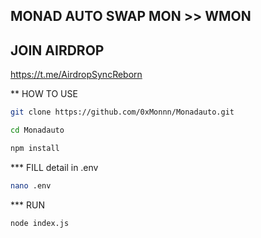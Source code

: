 ## MONAD AUTO SWAP MON >> WMON

## JOIN AIRDROP
https://t.me/AirdropSyncReborn

** HOW TO USE
```bash
git clone https://github.com/0xMonnn/Monadauto.git
   ```
  ```bash
cd Monadauto
 ```
 ```bash
npm install
 ```

 *** FILL detail in .env
 ```bash
nano .env
 ```

*** RUN
```bash
node index.js
 ```